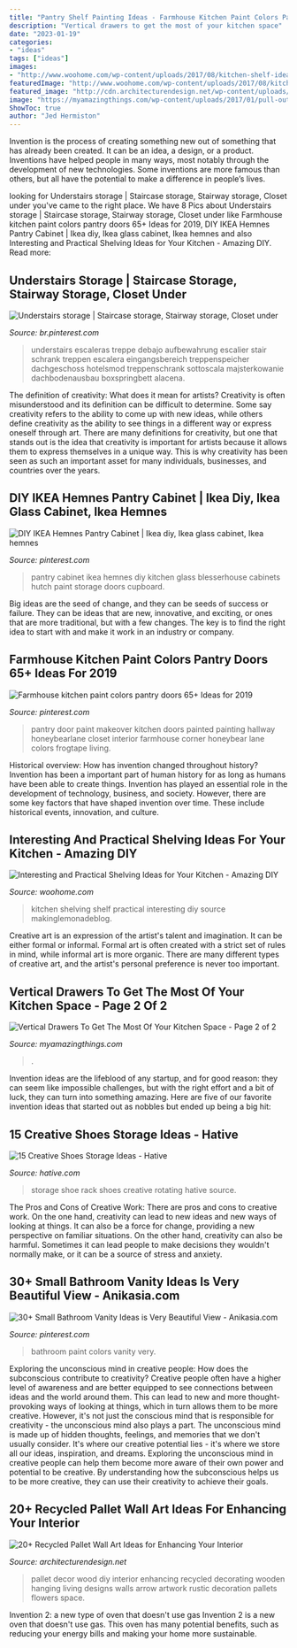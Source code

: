 ```yaml
---
title: "Pantry Shelf Painting Ideas - Farmhouse Kitchen Paint Colors Pantry Doors 65+ Ideas For 2019"
description: "Vertical drawers to get the most of your kitchen space"
date: "2023-01-19"
categories:
- "ideas"
tags: ["ideas"]
images:
- "http://www.woohome.com/wp-content/uploads/2017/08/kitchen-shelf-ideas-14.jpg"
featuredImage: "http://www.woohome.com/wp-content/uploads/2017/08/kitchen-shelf-ideas-14.jpg"
featured_image: "http://cdn.architecturendesign.net/wp-content/uploads/2015/06/AD-Pallet-Wall-Art-1.jpg"
image: "https://myamazingthings.com/wp-content/uploads/2017/01/pull-out.jpg"
ShowToc: true
author: "Jed Hermiston"
---
```



Invention is the process of creating something new out of something that has already been created. It can be an idea, a design, or a product. Inventions have helped people in many ways, most notably through the development of new technologies. Some inventions are more famous than others, but all have the potential to make a difference in people’s lives.

	

		
looking for Understairs storage | Staircase storage, Stairway storage, Closet under you've came to the right place. We have 8 Pics about Understairs storage | Staircase storage, Stairway storage, Closet under like Farmhouse kitchen paint colors pantry doors 65+ Ideas for 2019, DIY IKEA Hemnes Pantry Cabinet | Ikea diy, Ikea glass cabinet, Ikea hemnes and also Interesting and Practical Shelving Ideas for Your Kitchen - Amazing DIY. Read more:
		
    
## Understairs Storage | Staircase Storage, Stairway Storage, Closet Under

<img loading=lazy src="https://i.pinimg.com/736x/1d/a4/ff/1da4ff6742f2a470a9ca590a8230a4a6.jpg" onerror="this.onerror=null;this.src='https://tse3.mm.bing.net/th?id=OIP.6Jvqrmh8LCRx8PYMvoQ1UQHaHa&amp;pid=15.1';" alt="Understairs storage | Staircase storage, Stairway storage, Closet under">

_Source: br.pinterest.com_

>understairs escaleras treppe debajo aufbewahrung escalier stair schrank treppen escalera eingangsbereich treppenspeicher dachgeschoss hotelsmod treppenschrank sottoscala majsterkowanie dachbodenausbau boxspringbett alacena. 

	

The definition of creativity: What does it mean for artists?
Creativity is often misunderstood and its definition can be difficult to determine. Some say creativity refers to the ability to come up with new ideas, while others define creativity as the ability to see things in a different way or express oneself through art. There are many definitions for creativity, but one that stands out is the idea that creativity is important for artists because it allows them to express themselves in a unique way. This is why creativity has been seen as such an important asset for many individuals, businesses, and countries over the years.

    
## DIY IKEA Hemnes Pantry Cabinet | Ikea Diy, Ikea Glass Cabinet, Ikea Hemnes

<img loading=lazy src="https://i.pinimg.com/736x/f2/67/46/f26746f5ddc6f00bc9ca8d41e6dde90f.jpg" onerror="this.onerror=null;this.src='https://tse1.mm.bing.net/th?id=OIP.zvRFj5qRONkf59mkjIRFbAHaLH&amp;pid=15.1';" alt="DIY IKEA Hemnes Pantry Cabinet | Ikea diy, Ikea glass cabinet, Ikea hemnes">

_Source: pinterest.com_

>pantry cabinet ikea hemnes diy kitchen glass blesserhouse cabinets hutch paint storage doors cupboard. 

	

Big ideas are the seed of change, and they can be seeds of success or failure. They can be ideas that are new, innovative, and exciting, or ones that are more traditional, but with a few changes. The key is to find the right idea to start with and make it work in an industry or company.

    
## Farmhouse Kitchen Paint Colors Pantry Doors 65+ Ideas For 2019

<img loading=lazy src="https://i.pinimg.com/736x/9d/0f/07/9d0f07c438aa9dbd0e8ec1f976fa1c43.jpg" onerror="this.onerror=null;this.src='https://tse2.mm.bing.net/th?id=OIP.GnWKACvSkZHNIXdoFAti2AAAAA&amp;pid=15.1';" alt="Farmhouse kitchen paint colors pantry doors 65+ Ideas for 2019">

_Source: pinterest.com_

>pantry door paint makeover kitchen doors painted painting hallway honeybearlane closet interior farmhouse corner honeybear lane colors frogtape living. 

	

Historical overview: How has invention changed throughout history?
Invention has been a important part of human history for as long as humans have been able to create things. Invention has played an essential role in the development of technology, business, and society. However, there are some key factors that have shaped invention over time. These include historical events, innovation, and culture.

    
## Interesting And Practical Shelving Ideas For Your Kitchen - Amazing DIY

<img loading=lazy src="http://www.woohome.com/wp-content/uploads/2017/08/kitchen-shelf-ideas-14.jpg" onerror="this.onerror=null;this.src='https://tse1.mm.bing.net/th?id=OIP.v3GJF3Y_nIFFwXeAhVMfiwHaLD&amp;pid=15.1';" alt="Interesting and Practical Shelving Ideas for Your Kitchen - Amazing DIY">

_Source: woohome.com_

>kitchen shelving shelf practical interesting diy source makinglemonadeblog. 

	

Creative art is an expression of the artist's talent and imagination. It can be either formal or informal. Formal art is often created with a strict set of rules in mind, while informal art is more organic. There are many different types of creative art, and the artist's personal preference is never too important.

    
## Vertical Drawers To Get The Most Of Your Kitchen Space - Page 2 Of 2

<img loading=lazy src="https://myamazingthings.com/wp-content/uploads/2017/01/pull-out.jpg" onerror="this.onerror=null;this.src='https://tse3.mm.bing.net/th?id=OIP.6lSZtf_5BKsvQRHFYsSUkwHaLH&amp;pid=15.1';" alt="Vertical Drawers To Get The Most Of Your Kitchen Space - Page 2 of 2">

_Source: myamazingthings.com_

>. 

	

Invention ideas are the lifeblood of any startup, and for good reason: they can seem like impossible challenges, but with the right effort and a bit of luck, they can turn into something amazing. Here are five of our favorite invention ideas that started out as nobbles but ended up being a big hit:

    
## 15 Creative Shoes Storage Ideas - Hative

<img loading=lazy src="https://hative.com/wp-content/uploads/2014/11/shoes-storage-ideas/11-rotating-shoe-rack.jpg" onerror="this.onerror=null;this.src='https://tse3.mm.bing.net/th?id=OIP.YkMkxUpJK5RKBZ2a3OEgBwHaMZ&amp;pid=15.1';" alt="15 Creative Shoes Storage Ideas - Hative">

_Source: hative.com_

>storage shoe rack shoes creative rotating hative source. 

	

The Pros and Cons of Creative Work:
There are pros and cons to creative work. On the one hand, creativity can lead to new ideas and new ways of looking at things. It can also be a force for change, providing a new perspective on familiar situations. On the other hand, creativity can also be harmful. Sometimes it can lead people to make decisions they wouldn't normally make, or it can be a source of stress and anxiety.

    
## 30+ Small Bathroom Vanity Ideas Is Very Beautiful View - Anikasia.com

<img loading=lazy src="https://i.pinimg.com/736x/86/ab/1d/86ab1d1e3df4aabffbc4cd3e852d769a.jpg" onerror="this.onerror=null;this.src='https://tse3.mm.bing.net/th?id=OIP.gc3RwYXUuuJRH97TNfkWsAHaLG&amp;pid=15.1';" alt="30+ Small Bathroom Vanity Ideas is Very Beautiful View - Anikasia.com">

_Source: pinterest.com_

>bathroom paint colors vanity very. 

	

Exploring the unconscious mind in creative people: How does the subconscious contribute to creativity?
Creative people often have a higher level of awareness and are better equipped to see connections between ideas and the world around them. This can lead to new and more thought-provoking ways of looking at things, which in turn allows them to be more creative. However, it's not just the conscious mind that is responsible for creativity - the unconscious mind also plays a part. The unconscious mind is made up of hidden thoughts, feelings, and memories that we don't usually consider. It's where our creative potential lies - it's where we store all our ideas, inspiration, and dreams. Exploring the unconscious mind in creative people can help them become more aware of their own power and potential to be creative. By understanding how the subconscious helps us to be more creative, they can use their creativity to achieve their goals.

    
## 20+ Recycled Pallet Wall Art Ideas For Enhancing Your Interior

<img loading=lazy src="http://cdn.architecturendesign.net/wp-content/uploads/2015/06/AD-Pallet-Wall-Art-1.jpg" onerror="this.onerror=null;this.src='https://tse3.mm.bing.net/th?id=OIP.8Xd7lJShtieOCcnEehn92wHaLH&amp;pid=15.1';" alt="20+ Recycled Pallet Wall Art Ideas for Enhancing Your Interior">

_Source: architecturendesign.net_

>pallet decor wood diy interior enhancing recycled decorating wooden hanging living designs walls arrow artwork rustic decoration pallets flowers space. 

	

Invention 2: a new type of oven that doesn't use gas
Invention 2 is a new oven that doesn't use gas. This oven has many potential benefits, such as reducing your energy bills and making your home more sustainable.

